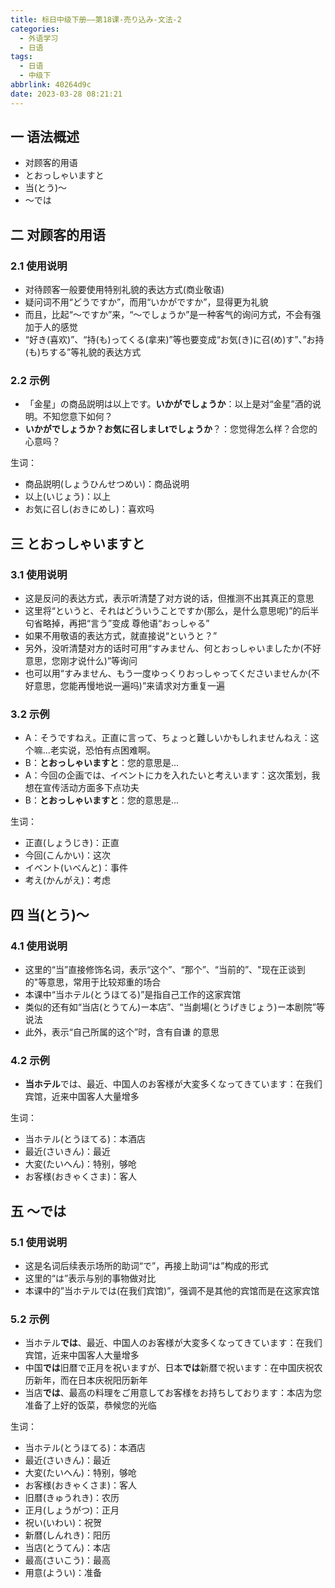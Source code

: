 ```yaml
---
title: 标日中级下册——第18课-売り込み-文法-2
categories:
  - 外语学习
  - 日语
tags:
  - 日语
  - 中级下
abbrlink: 40264d9c
date: 2023-03-28 08:21:21
---
```

## 一 语法概述

* 对顾客的用语
* とおっしゃいますと
* 当(とう)～
* ～では

<!--more-->

## 二 对顾客的用语

### 2.1 使用说明

* 对待顾客一般要使用特别礼貌的表达方式(商业敬语)
* 疑问词不用“どうですか”，而用“いかがですか”，显得更为礼貌
* 而且，比起“～ですか”来，“～でしょうか”是一种客气的询问方式，不会有强加于人的感觉
* “好き(喜欢)”、“持(も)ってくる(拿来)”等也要变成“お気(き)に召(め)す”、”お持(も)ちする”等礼貌的表达方式

### 2.2 示例

* 「金星」の商品説明は以上です。**いかがでしょうか**：以上是对“金星”酒的说明。不知您意下如何？
* **いかがでしょうか？お気に召しましtでしょうか**？：您觉得怎么样？合您的心意吗？

生词：

* 商品説明(しょうひんせつめい)：商品说明
* 以上(いじょう)：以上
* お気に召し(おきにめし)：喜欢吗

## 三 とおっしゃいますと

### 3.1 使用说明

* 这是反问的表达方式，表示听清楚了对方说的话，但推测不出其真正的意思
* 这里将“というと、それはどういうことですか(那么，是什么意思呢)”的后半句省略掉，再把“言う”变成 尊他语“おっしゃる”
* 如果不用敬语的表达方式，就直接说“というと？”
* 另外，没听清楚对方的话时可用“すみません、何とおっしゃいましたか(不好意思，您刚才说什么)”等询问
* 也可以用“すみません、もう一度ゆっくりおっしゃってくださいませんか(不好意思，您能再慢地说一遍吗)”来请求对方重复一遍

### 3.2 示例

* A：そうですねえ。正直に言って、ちょっと難しいかもしれませんねえ：这个嘛...老实说，恐怕有点困难啊。
* B：**とおっしゃいますと**：您的意思是...
* A：今回の企画では、イベントにカを入れたいと考えいます：这次策划，我想在宣传活动方面多下点功夫
* B：**とおっしゃいますと**：您的意思是...

生词：

* 正直(しょうじき)：正直
* 今回(こんかい)：这次
* イベント(いべんと)：事件
* 考え(かんがえ)：考虑

## 四 当(とう)～

### 4.1 使用说明

* 这里的“当”直接修饰名词，表示“这个”、“那个”、“当前的”、"现在正谈到的"等意思，常用于比较郑重的场合
* 本课中“当ホテル(とうほてる)”是指自己工作的这家宾馆
* 类似的还有如“当店(とうてん)ー本店”、“当劇場(とうげきじょう)ー本剧院”等说法
* 此外，表示“自己所属的这个”时，含有自谦 的意思

### 4.2 示例

* **当ホテル**では、最近、中国人のお客様が大変多くなってきています：在我们宾馆，近来中国客人大量增多

生词：

* 当ホテル(とうほてる)：本酒店
* 最近(さいきん)：最近
* 大変(たいへん)：特别，够呛
* お客様(おきゃくさま)：客人

## 五 ～では

### 5.1 使用说明

* 这是名词后续表示场所的助词“で”，再接上助词“は”构成的形式
* 这里的“は”表示与别的事物做对比
* 本课中的”当ホテルでは(在我们宾馆)”，强调不是其他的宾馆而是在这家宾馆

### 5.2 示例

* 当ホテル**では**、最近、中国人のお客様が大変多くなってきています：在我们宾馆，近来中国客人大量增多
* 中国**では**旧暦で正月を祝いますが、日本**では**新暦で祝います：在中国庆祝农历新年，而在日本庆祝阳历新年
* 当店**では**、最高の料理をご用意してお客様をお持ちしております：本店为您准备了上好的饭菜，恭候您的光临

生词：

* 当ホテル(とうほてる)：本酒店
* 最近(さいきん)：最近
* 大変(たいへん)：特别，够呛
* お客様(おきゃくさま)：客人
* 旧暦(きゅうれき)：农历
* 正月(しょうがつ)：正月
* 祝い(いわい)：祝贺
* 新暦(しんれき)：阳历
* 当店(とうてん)：本店
* 最高(さいこう)：最高
* 用意(ようい)：准备

